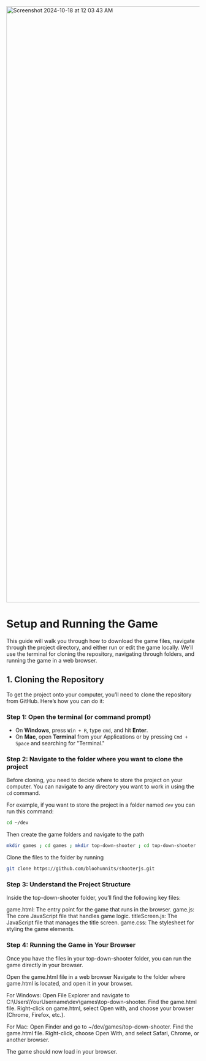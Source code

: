 
<img width="1556" alt="Screenshot 2024-10-18 at 12 03 43 AM" src="https://github.com/user-attachments/assets/6a1292de-9120-4ce7-889a-ec03a1870ac0">

# Setup and Running the Game

This guide will walk you through how to download the game files, navigate through the project directory, and either run or edit the game locally. We’ll use the terminal for cloning the repository, navigating through folders, and running the game in a web browser.

## 1. Cloning the Repository

To get the project onto your computer, you’ll need to clone the repository from GitHub. Here’s how you can do it:

### Step 1: Open the terminal (or command prompt)
- On **Windows**, press `Win + R`, type `cmd`, and hit **Enter**.
- On **Mac**, open **Terminal** from your Applications or by pressing `Cmd + Space` and searching for "Terminal."

### Step 2: Navigate to the folder where you want to clone the project
Before cloning, you need to decide where to store the project on your computer. You can navigate to any directory you want to work in using the `cd` command.

For example, if you want to store the project in a folder named `dev` you can run this command:
```bash
cd ~/dev
```

Then create the game folders and navigate to the path
```bash
mkdir games ; cd games ; mkdir top-down-shooter ; cd top-down-shooter
```

Clone the files to the folder by running
```bash
git clone https://github.com/bloohunnits/shooterjs.git
```


### Step 3: Understand the Project Structure

Inside the top-down-shooter folder, you’ll find the following key files:

game.html: The entry point for the game that runs in the browser.
game.js: The core JavaScript file that handles game logic.
titleScreen.js: The JavaScript file that manages the title screen.
game.css: The stylesheet for styling the game elements.


### Step 4: Running the Game in Your Browser
Once you have the files in your top-down-shooter folder, you can run the game directly in your browser.

Open the game.html file in a web browser
Navigate to the folder where game.html is located, and open it in your browser.

For Windows:
Open File Explorer and navigate to C:\Users\YourUsername\dev\games\top-down-shooter.
Find the game.html file.
Right-click on game.html, select Open with, and choose your browser (Chrome, Firefox, etc.).

For Mac:
Open Finder and go to ~/dev/games/top-down-shooter.
Find the game.html file.
Right-click, choose Open With, and select Safari, Chrome, or another browser.

The game should now load in your browser.
